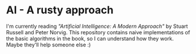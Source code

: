 # AI - A rusty approach

I'm currently reading *"Artificial Intelligence: A Modern Approach"* by Stuart Russell and Peter Norvig. This repository contains naive implementations of the basic algorithms in the book, so I can understand how they work. Maybe they'll help someone else :)
